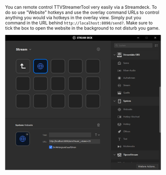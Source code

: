 You can remote control TTVStreamerTool very easily via a Streamdeck. To do so use "Website" hotkeys and use the overlay command URLs to control anything you would via hotkeys in the overlay view.
Simply put you command in the URL behind `http://localhost:8090/send?`. Make sure to tick the box to open the website in the background to not disturb you game.

![Streamdeck configuration](streamdeck.png)